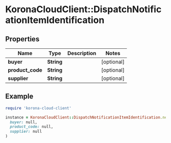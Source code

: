 # KoronaCloudClient::DispatchNotificationItemIdentification

## Properties

| Name | Type | Description | Notes |
| ---- | ---- | ----------- | ----- |
| **buyer** | **String** |  | [optional] |
| **product_code** | **String** |  | [optional] |
| **supplier** | **String** |  | [optional] |

## Example

```ruby
require 'korona-cloud-client'

instance = KoronaCloudClient::DispatchNotificationItemIdentification.new(
  buyer: null,
  product_code: null,
  supplier: null
)
```

